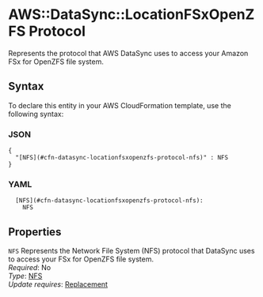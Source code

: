 # AWS::DataSync::LocationFSxOpenZFS Protocol<a name="aws-properties-datasync-locationfsxopenzfs-protocol"></a>

Represents the protocol that AWS DataSync uses to access your Amazon FSx for OpenZFS file system\.

## Syntax<a name="aws-properties-datasync-locationfsxopenzfs-protocol-syntax"></a>

To declare this entity in your AWS CloudFormation template, use the following syntax:

### JSON<a name="aws-properties-datasync-locationfsxopenzfs-protocol-syntax.json"></a>

```
{
  "[NFS](#cfn-datasync-locationfsxopenzfs-protocol-nfs)" : NFS
}
```

### YAML<a name="aws-properties-datasync-locationfsxopenzfs-protocol-syntax.yaml"></a>

```
  [NFS](#cfn-datasync-locationfsxopenzfs-protocol-nfs):
    NFS
```

## Properties<a name="aws-properties-datasync-locationfsxopenzfs-protocol-properties"></a>

`NFS` <a name="cfn-datasync-locationfsxopenzfs-protocol-nfs"></a>
Represents the Network File System \(NFS\) protocol that DataSync uses to access your FSx for OpenZFS file system\.  
_Required_: No  
_Type_: [NFS](aws-properties-datasync-locationfsxopenzfs-nfs.md)  
_Update requires_: [Replacement](https://docs.aws.amazon.com/AWSCloudFormation/latest/UserGuide/using-cfn-updating-stacks-update-behaviors.html#update-replacement)
